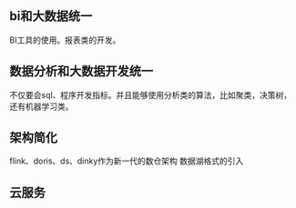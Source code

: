 
## bi和大数据统一
BI工具的使用。报表类的开发。
## 数据分析和大数据开发统一
不仅要会sql、程序开发指标。并且能够使用分析类的算法，比如聚类，决策树，还有机器学习类。
## 架构简化
flink、doris、ds、dinky作为新一代的数仓架构
数据湖格式的引入
## 云服务

